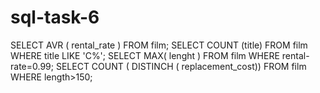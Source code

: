 # sql-task-6
SELECT AVR ( rental_rate ) FROM film;
SELECT COUNT (title) FROM film
WHERE title LIKE 'C%';
SELECT MAX( lenght ) FROM film
WHERE rental-rate=0.99;
SELECT COUNT ( DISTINCH ( replacement_cost)) FROM film
WHERE length>150; 
